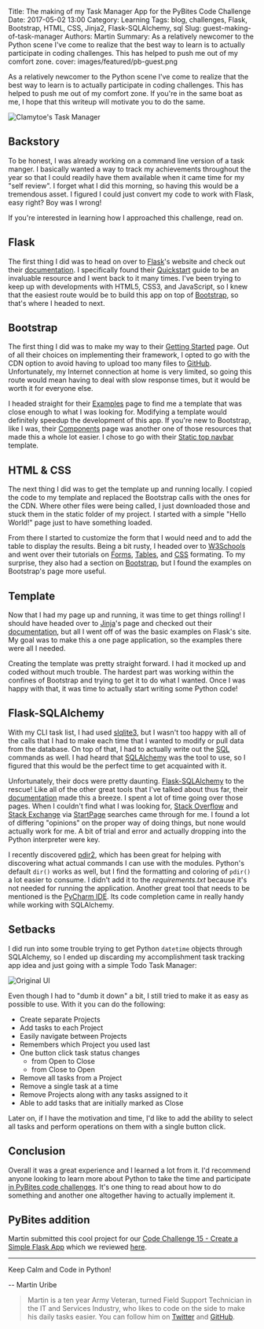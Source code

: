 Title: The making of my Task Manager App for the PyBites Code Challenge
Date: 2017-05-02 13:00
Category: Learning
Tags: blog, challenges, Flask, Bootstrap, HTML, CSS, Jinja2, Flask-SQLAlchemy, sql
Slug: guest-making-of-task-manager
Authors: Martin
Summary: As a relatively newcomer to the Python scene I've come to realize that the best way to learn is to actually participate in coding challenges. This has helped to push me out of my comfort zone.
cover: images/featured/pb-guest.png

As a relatively newcomer to the Python scene I've come to realize that the best way to learn is to actually participate in coding challenges. This has helped to push me out of my comfort zone. If you're in the same boat as me, I hope that this writeup will motivate you to do the same.

![Clamytoe's Task Manager]({filename}/images/ctm.png)

## Backstory
To be honest, I was already working on a command line version of a task manger. I basically wanted a way to track my achievements throughout the year so that I could readily have them available when it came time for my "self review". I forget what I did this morning, so having this would be a tremendous asset. I figured I could just convert my code to work with Flask, easy right? Boy was I wrong!

If you're interested in learning how I approached this challenge, read on.


## Flask
The first thing I did was to head on over to [Flask](http://flask.pocoo.org/)'s website and check out their [documentation](http://flask.pocoo.org/docs/0.12/). I specifically found their [Quickstart](http://flask.pocoo.org/docs/0.12/quickstart/) guide to be an invaluable resource and I went back to it many times. I've been trying to keep up with developments with HTML5, CSS3, and JavaScript, so I knew that the easiest route would be to build this app on top of [Bootstrap](http://getbootstrap.com/), so that's where I headed to next.


## Bootstrap
The first thing I did was to make my way to their [Getting Started](http://getbootstrap.com/getting-started/) page. Out of all their choices on implementing their framework, I opted to go with the CDN option to avoid having to upload too many files to [GitHub](https://github.com/). Unfortunately, my Internet connection at home is very limited, so going this route would mean having to deal with slow response times, but it would be worth it for everyone else.

I headed straight for their [Examples](http://getbootstrap.com/getting-started/#examples) page to find me a template that was close enough to what I was looking for. Modifying a template would definitely speedup the development of this app. If you're new to Bootstrap, like I was, their [Components](http://getbootstrap.com/components/) page was another one of those resources that made this a whole lot easier. I chose to go with their [Static top navbar](http://getbootstrap.com/examples/navbar-static-top/) template.


## HTML & CSS
The next thing I did was to get the template up and running locally. I copied the code to my template and replaced the Bootstrap calls with the ones for the CDN. Where other files were being called, I just downloaded those and stuck them in the static folder of my project. I started with a simple "Hello World!" page just to have something loaded.

From there I started to customize the form that I would need and to add the table to display the results. Being a bit rusty, I headed over to [W3Schools](https://www.w3schools.com/) and went over their tutorials on [Forms](https://www.w3schools.com/html/html_forms.asp), [Tables](https://www.w3schools.com/html/html_tables.asp), and [CSS](https://www.w3schools.com/css/default.asp) formating. To my surprise, they also had a section on [Bootstrap](https://www.w3schools.com/bootstrap/default.asp), but I found the examples on Bootstrap's page more useful.


## Template
Now that I had my page up and running, it was time to get things rolling! I should have headed over to [Jinja](http://jinja.pocoo.org/)'s page and checked out their
[documentation](http://jinja.pocoo.org/docs/2.9/), but all I went off of was the basic examples on Flask's site. My goal was to make this a one page application, so the examples there were all I needed.

Creating the template was pretty straight forward. I had it mocked up and coded without much trouble. The hardest part was working within the confines of Bootstrap and trying to get it to do what I wanted. Once I was happy with that, it was time to actually start writing some Python code!


## Flask-SQLAlchemy
With my CLI task list, I had used [slqlite3](https://docs.python.org/2/library/sqlite3.html), but I wasn't too happy with all of the calls that I had to make each time that I wanted to modify or pull data from the database. On top of that, I had to actually write out the [SQL](https://www.w3schools.com/sql/default.asp) commands as well. I had heard that [SQLAlchemy](https://www.sqlalchemy.org/) was the tool to use, so I figured that this would be the perfect time to get acquainted with it.

Unfortunately, their docs were pretty daunting. [Flask-SQLAlchemy](http://flask-sqlalchemy.pocoo.org/2.1/) to the rescue! Like all of the other great tools that I've talked about thus far, their [documentation](http://flask-sqlalchemy.pocoo.org/2.1/quickstart/) made this a breeze. I spent a lot of time going over those pages. When I couldn't find what I was looking for, [Stack Overflow](http://stackoverflow.com/) and [Stack Exchange](http://stackexchange.com/) via [StartPage](https://www.startpage.com/eng/?) searches came through for me. I found a lot of differing "opinions" on the proper way of doing things, but none would actually work for me. A bit of trial and error and actually dropping into the Python interpreter were key.

I recently discovered [pdir2](https://pypi.python.org/pypi/pdir2), which has been great for helping with discovering what actual commands I can use with the modules. Python's default `dir()` works as well, but I find the formatting and coloring of `pdir()` a lot easier to consume. I didn't add it to the *requirements.txt* because it's not needed for running the application. Another great tool that needs to be mentioned is the [PyCharm IDE](https://www.jetbrains.com/pycharm/). Its code completion came in really handy while working with SQLAlchemy.


## Setbacks
I did run into some trouble trying to get Python `datetime` objects through SQLAlchemy, so I ended up discarding my accomplishment task tracking app idea and just going with a simple Todo Task Manager: 

![Original UI]({filename}/images/old-ui.png)

Even though I had to "dumb it down" a bit, I still tried to make it as easy as possible to use. With it you can do the following:

* Create separate Projects
* Add tasks to each Project
* Easily navigate between Projects
* Remembers which Project you used last
* One button click task status changes
  * from Open to Close
  * from Close to Open
* Remove all tasks from a Project
* Remove a single task at a time
* Remove Projects along with any tasks assigned to it
* Able to add tasks that are initially marked as Close

Later on, if I have the motivation and time, I'd like to add the ability to select all tasks and perform operations on them with a single button click.


## Conclusion
Overall it was a great experience and I learned a lot from it. I'd recommend anyone looking to learn more about Python to take the time and participate [in PyBites code challenges](http://pybit.es/pages/challenges.html). It's one thing to read about how to do something and another one altogether having to actually implement it.

## PyBites addition

Martin submitted this cool project for our [Code Challenge 15 - Create a Simple Flask App](http://pybit.es/codechallenge15.html) which we reviewed [here](http://pybit.es/codechallenge15_review.html). 

---

Keep Calm and Code in Python!

-- Martin Uribe

> Martin is a ten year Army Veteran, turned Field Support Technician in the IT and Services Industry, who likes to code on the side to make his daily tasks easier. You can follow him on [Twitter](https://twitter.com/mohhinder) and [GitHub](https://github.com/clamytoe).
